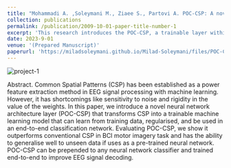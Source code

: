 ```yaml
---
title: "Mohammadi A. ,Soleymani M., Ziaee S., Partovi A. POC-CSP: A novel Parameterised and Orthogonally-Constrained Neural Network layer for learning Common Spatial Patterns (CSP) in EEG signals"
collection: publications
permalink: /publication/2009-10-01-paper-title-number-1
excerpt: 'This research introduces the POC-CSP, a trainable layer within neural network architectures that can effectively mimic and extend the capabilities of traditional CSP. By leveraging neural network paradigms, this approach can adapt and optimize feature extraction dynamically, significantly improving both the accuracy and generalizability of EEG-based BCI systems across different subjects and conditions.'
date: 2023-9-01
venue: '(Prepared Manuscript)'
paperurl: 'https://miladsoleymani.github.io/Milad-Soleymani/files/POC-CSP.pdf'
---
```


![project-1](https://github.com/MiladSoleymani/Milad-Soleymani/assets/78655282/e72a2ec4-7834-4ebf-b7c6-574797952c63)

Abstract. Common Spatial Patterns (CSP) has been established as a power feature extraction method in EEG signal processing with machine learning. However, it has shortcomings like sensitivity to noise and rigidity in the value of the weights. In this paper, we introduce a novel neural network architecture layer (POC-CSP) that transforms CSP into a trainable machine learning model that can learn from training data, regularised, and be used in an end-to-end classification network. Evaluating POC-CSP, we show it outperforms conventional CSP in BCI motor imagery task and has the ability to generalise well to unseen data if uses as a pre-trained neural network. POC-CSP can be prepended to any neural network classifier and trained end-to-end to improve EEG signal decoding.


